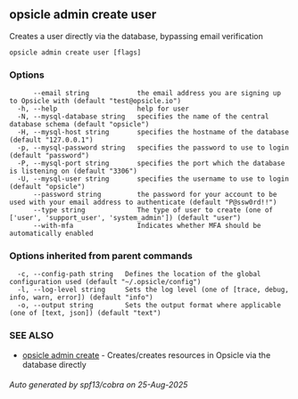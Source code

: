 ## opsicle admin create user

Creates a user directly via the database, bypassing email verification

```
opsicle admin create user [flags]
```

### Options

```
      --email string            the email address you are signing up to Opsicle with (default "test@opsicle.io")
  -h, --help                    help for user
  -N, --mysql-database string   specifies the name of the central database schema (default "opsicle")
  -H, --mysql-host string       specifies the hostname of the database (default "127.0.0.1")
  -p, --mysql-password string   specifies the password to use to login (default "password")
  -P, --mysql-port string       specifies the port which the database is listening on (default "3306")
  -U, --mysql-user string       specifies the username to use to login (default "opsicle")
      --password string         the password for your account to be used with your email address to authenticate (default "P@ssw0rd!!")
      --type string             The type of user to create (one of ['user', 'support_user', 'system_admin']) (default "user")
      --with-mfa                Indicates whether MFA should be automatically enabled
```

### Options inherited from parent commands

```
  -c, --config-path string   Defines the location of the global configuration used (default "~/.opsicle/config")
  -l, --log-level string     Sets the log level (one of [trace, debug, info, warn, error]) (default "info")
  -o, --output string        Sets the output format where applicable (one of [text, json]) (default "text")
```

### SEE ALSO

* [opsicle admin create](cli/opsicle_admin_create.md)	 - Creates/creates resources in Opsicle via the database directly

###### Auto generated by spf13/cobra on 25-Aug-2025
